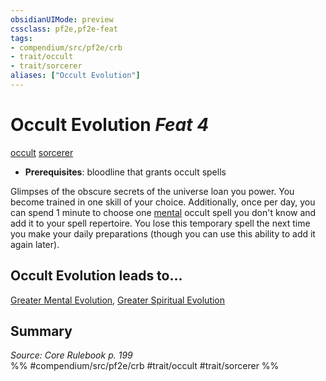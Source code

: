 ```yaml
---
obsidianUIMode: preview
cssclass: pf2e,pf2e-feat
tags:
- compendium/src/pf2e/crb
- trait/occult
- trait/sorcerer
aliases: ["Occult Evolution"]
---
```

# Occult Evolution  *Feat 4*  
[occult](/rules/traits/occult.md)  [sorcerer](/rules/traits/sorcerer.md)  

- **Prerequisites**: bloodline that grants occult spells

Glimpses of the obscure secrets of the universe loan you power. You become trained in one skill of your choice. Additionally, once per day, you can spend 1 minute to choose one [mental](/rules/traits/mental.md) occult spell you don't know and add it to your spell repertoire. You lose this temporary spell the next time you make your daily preparations (though you can use this ability to add it again later).

## Occult Evolution leads to...

[Greater Mental Evolution](/compendium/feats/greater-mental-evolution.md), [Greater Spiritual Evolution](/compendium/feats/greater-spiritual-evolution-apg.md)

## Summary

*Source: Core Rulebook p. 199*  
%% #compendium/src/pf2e/crb #trait/occult #trait/sorcerer %%